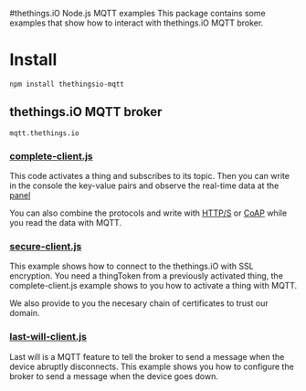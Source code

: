 #thethings.iO Node.js MQTT examples
This package contains some examples that show how to interact with thethings.iO MQTT broker.

# Install
```
npm install thethingsio-mqtt
```

## thethings.iO MQTT broker

```
mqtt.thethings.io
```

### [complete-client.js](https://github.com/theThings/thethingsio-mqtt-node/tree/master/examples/complete-client.js)

This code activates a thing and subscribes to its topic. Then you can write in the console the key-value pairs and observe the real-time data at the [panel](panel.thethings.io)

You can also combine the protocols and write with [HTTP/S](https://github.com/theThings/thethingsio-api-node) or [CoAP](https://github.com/theThings/thethingsio-coap-node)
while you read the data with MQTT.

### [secure-client.js](https://github.com/theThings/thethingsio-mqtt-node/tree/master/examples/secure-client.js)

This example shows how to connect to the thethings.iO with SSL encryption. You need a thingToken from a previously
activated thing, the complete-client.js example shows to you how to activate a thing with MQTT.

We also provide to you the necesary chain of certificates to trust our domain.


### [last-will-client.js](https://github.com/theThings/thethingsio-mqtt-node/tree/master/examples/last-will-client.js)

Last will is a MQTT feature to tell the broker to send a message when the device abruptly disconnects. This example shows
you how to configure the broker to send a message when the device goes down.